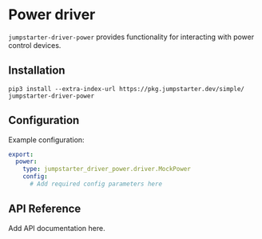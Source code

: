 # Power driver

`jumpstarter-driver-power` provides functionality for interacting with power
control devices.

## Installation

```shell
pip3 install --extra-index-url https://pkg.jumpstarter.dev/simple/ jumpstarter-driver-power
```

## Configuration

Example configuration:

```yaml
export:
  power:
    type: jumpstarter_driver_power.driver.MockPower
    config:
      # Add required config parameters here
```

## API Reference

Add API documentation here.
